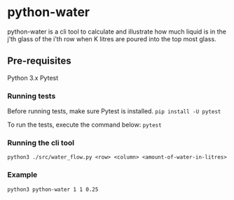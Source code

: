 # python-water
python-water is a cli tool to calculate and illustrate how much liquid is in the j’th glass of the i’th row when K litres are poured into the top most glass.

## Pre-requisites
Python 3.x
Pytest

### Running tests
Before running tests, make sure Pytest is installed.
`pip install -U pytest`

To run the tests, execute the command below:
`pytest`

### Running the cli tool
`python3 ./src/water_flow.py <row> <column> <amount-of-water-in-litres>`

### Example
`python3 python-water 1 1 0.25`